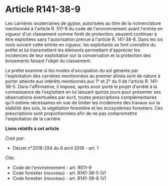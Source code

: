 # Article R141-38-9

Les carrières souterraines de gypse, autorisées au titre de la nomenclature mentionnée à l'article R. 511-9 du code de
l'environnement avant l'entrée en vigueur d'un classement comme forêt de protection, peuvent continuer à être exploitées sans
l'autorisation prévue à l'article R. 141-38-8. Dans les six mois suivant cette entrée en vigueur, les exploitants se font
connaître du préfet et lui transmettent les éléments permettant d'apprécier les incidences de leur exploitation sur la
conservation et la protection des boisements faisant l'objet du classement. 

Le préfet examine si les modes d'occupation du sol générés par l'exploitation des carrières mentionnées au premier alinéa
sont de nature à porter atteinte aux intérêts mentionnés aux 1° et 2° du II de l'article R. 141-38-5. Dans l'affirmative, il
impose, après avoir porté le projet d'arrêté à la connaissance de l'exploitant en lui laissant quinze jours pour présenter
ses observations éventuelles par écrit, toutes prescriptions complémentaires qu'il estime nécessaires en vue de limiter les
incidences des travaux sur la stabilité des sols, la végétation forestière et les écosystèmes forestiers. Ces prescriptions
sont proportionnées afin de ne pas compromettre l'exploitation de la carrière

**Liens relatifs à cet article**

_Créé par_:

  - Décret n°2018-254 du 6 avril 2018 - art. 1

_Cite_:

  - Code de l'environnement - art. R511-9
  - Code forestier (nouveau) - art. R141-38-5 (V)
  - Code forestier (nouveau) - art. R141-38-8 (V)
